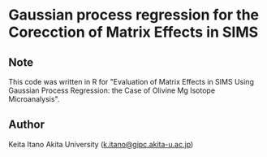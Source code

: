 #  Gaussian process regression for the Corecction of Matrix Effects in SIMS 
## Note
This code was written in R for "Evaluation of Matrix Effects in SIMS Using Gaussian Process Regression: the Case of Olivine Mg Isotope Microanalysis". 

## Author
Keita Itano
Akita University (k.itano@gipc.akita-u.ac.jp)
